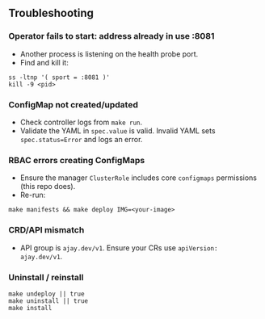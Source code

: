 ## Troubleshooting

### Operator fails to start: address already in use :8081
- Another process is listening on the health probe port.
- Find and kill it:
```
ss -ltnp '( sport = :8081 )'
kill -9 <pid>
```

### ConfigMap not created/updated
- Check controller logs from `make run`.
- Validate the YAML in `spec.value` is valid. Invalid YAML sets `spec.status=Error` and logs an error.

### RBAC errors creating ConfigMaps
- Ensure the manager `ClusterRole` includes core `configmaps` permissions (this repo does).
- Re-run:
```
make manifests && make deploy IMG=<your-image>
```

### CRD/API mismatch
- API group is `ajay.dev/v1`. Ensure your CRs use `apiVersion: ajay.dev/v1`.

### Uninstall / reinstall
```
make undeploy || true
make uninstall || true
make install
```
